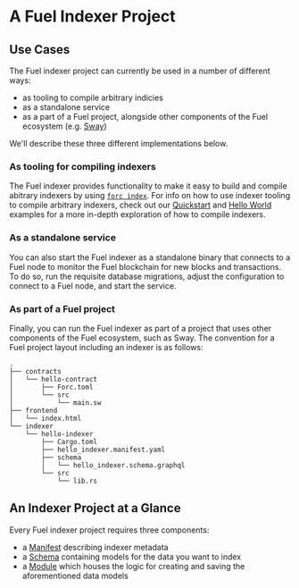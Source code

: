 # A Fuel Indexer Project

## Use Cases

The Fuel indexer project can currently be used in a number of different ways:

- as tooling to compile arbitrary indicies
- as a standalone service
- as a part of a Fuel project, alongside other components of the Fuel ecosystem (e.g. [Sway](https://fuellabs.github.io/sway))

We'll describe these three different implementations below.

### As tooling for compiling indexers

The Fuel indexer provides functionality to make it easy to build and compile abitrary indexers by using [`forc index`](../plugins/forc-index/index.md). For info on how to use indexer tooling to compile arbitrary indexers, check out our [Quickstart](../getting-started/quickstart.md) and [Hello World](../getting-started/hello-world.md) examples for a more in-depth exploration of how to compile indexers.

### As a standalone service

You can also start the Fuel indexer as a standalone binary that connects to a Fuel node to monitor the Fuel blockchain for new blocks and transactions. To do so, run the requisite database migrations, adjust the configuration to connect to a Fuel node, and start the service.

### As part of a Fuel project

Finally, you can run the Fuel indexer as part of a project that uses other components of the Fuel ecosystem, such as Sway. The convention for a Fuel project layout including an indexer is as follows:

```text
.
├── contracts
│   └── hello-contract
│       ├── Forc.toml
│       └── src
│           └── main.sw
├── frontend
│   └── index.html
└── indexer
    └── hello-indexer
        ├── Cargo.toml
        ├── hello_indexer.manifest.yaml
        ├── schema
        │   └── hello_indexer.schema.graphql
        └── src
            └── lib.rs
```

## An Indexer Project at a Glance

Every Fuel indexer project requires three components:

- a [Manifest](./manifest.md) describing indexer metadata
- a [Schema](./schema.md) containing models for the data you want to index
- a [Module](./module.md) which houses the logic for creating and saving the aforementioned data models
